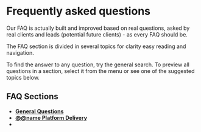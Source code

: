 # Frequently asked questions

Our FAQ is actually built and improved based on real questions, asked by real clients and leads (potential future clients) - as every FAQ should be.  

The FAQ section is divided in several topics for clarity easy reading and navigation.  

To find the answer to any question, try the general search. 
To preview all questions in a section, select it from the menu or see one of the suggested topics below.  

## FAQ Sections

* **[General Questions](general-questions.md)**
* **[@@name Platform Delivery](platform-delivery.md)**
* 
